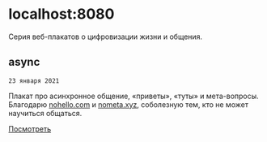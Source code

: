 # localhost:8080

Серия веб-плакатов о цифровизации жизни и общения.

## async

`23 января 2021`

Плакат про асинхронное общение, «приветы», «туты» и мета-вопросы. Благодарю [nohello.com](https://www.nohello.com/) и [nometa.xyz](https://nometa.xyz/), соболезную тем, кто не может научиться общаться.

[Посмотреть](https://views-gang.github.io/generative/localhost/async)
